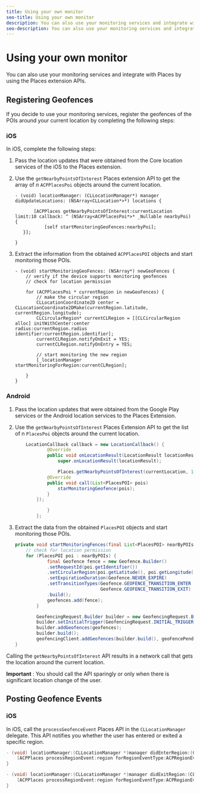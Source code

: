 ```yaml
---
title: Using your own monitor
seo-title: Using your own monitor
description: You can also use your monitoring services and integrate with Location Service by using the Places extension APIs. 
seo-description: You can also use your monitoring services and integrate with Location Service by using the Places extension APIs. 
---
```


# Using your own monitor

You can also use your monitoring services and integrate with Places by using the Places extension APIs.

## Registering Geofences

If you decide to use your monitoring services, register the geofences of the POIs around your current location by completing the following steps:

### iOS

In iOS, complete the following steps:

1. Pass the location updates that were obtained from the Core location services of the iOS to the Places extension. 

2. Use the `getNearbyPointsOfInterest` Places extension API to get the array of _n_ `ACPPlacesPoi` objects around the current location.

   ```text
   - (void) locationManager: (CLLocationManager*) manager didUpdateLocations: (NSArray<CLLocation*>*) locations {

          [ACPPlaces getNearbyPointsOfInterest:currentLocation limit:10 callback: ^ (NSArray<ACPPlacesPoi*>* _Nullable nearbyPoi) {
              [self startMonitoringGeoFences:nearbyPoi];
      }];

   }
   ```

3. Extract the information from the obtained `ACPPlacesPOI` objects and start monitoring those POIs.

    ```text
    - (void) startMonitoringGeoFences: (NSArray*) newGeoFences {
        // verify if the device supports monitoring geofences
        // check for location permission

        for (ACPPlacesPoi * currentRegion in newGeoFences) {
            // make the circular region
            CLLocationCoordinate2D center = CLLocationCoordinate2DMake(currentRegion.latitude, currentRegion.longitude);
            CLCircularRegion* currentCLRegion = [[CLCircularRegion alloc] initWithCenter:center                                                                                                                              radius:currentRegion.radius                                                                                                                    identifier:currentRegion.identifier];
            currentCLRegion.notifyOnExit = YES;
            currentCLRegion.notifyOnEntry = YES;

            // start monitoring the new region
            [_locationManager startMonitoringForRegion:currentCLRegion];

        }
    }
    ```

### Android

1. Pass the location updates that were obtained from the Google Play services or the Android location services to the Places Extension.

2. Use the `getNearbyPointsOfInterest` Places Extension API to get the list of n `PlacesPoi` objects around the current location.

    ```java
        LocationCallback callback = new LocationCallback() {
                @Override
                public void onLocationResult(LocationResult locationResult) {
                    super.onLocationResult(locationResult);

                    Places.getNearbyPointsOfInterest(currentLocation, 10, new            AdobeCallback<List<PlacesPOI>>() {
                @Override
                public void call(List<PlacesPOI> pois)
                    starMonitoringGeofence(pois);
                }
            });

                }
            };
    ```

3. Extract the data from the obtained `PlacesPOI` objects and start monitoring those POIs.

    ```java
    private void startMonitoringFences(final List<PlacesPOI> nearByPOIs) {
        // check for location permission
        for (PlacesPOI poi : nearByPOIs) {
                final Geofence fence = new Geofence.Builder()
                .setRequestId(poi.getIdentifier())
                .setCircularRegion(poi.getLatitude(), poi.getLongitude(), poi.getRadius())
                .setExpirationDuration(Geofence.NEVER_EXPIRE)
                .setTransitionTypes(Geofence.GEOFENCE_TRANSITION_ENTER |
                                    Geofence.GEOFENCE_TRANSITION_EXIT)
                .build();
                geofences.add(fence);
            }

            GeofencingRequest.Builder builder = new GeofencingRequest.Builder();
            builder.setInitialTrigger(GeofencingRequest.INITIAL_TRIGGER_ENTER);
            builder.addGeofences(geofences);
            builder.build();
            geofencingClient.addGeofences(builder.build(), geoFencePendingIntent)
    }
    ```


Calling the `getNearbyPointsOfInterest` API results in a network call that gets the location around the current location.

**Important** : You should call the API sparingly or only when there is significant location change of the user.

## Posting Geofence Events

### iOS

In iOS, call the `processGeofenceEvent` Places API in the `CLLocationManager` delegate. This API notifies you whether the user has entered or exited a specific region.

```objectivec
- (void) locationManager:(CLLocationManager *)manager didEnterRegion:(CLRegion *)region {
    [ACPPlaces processRegionEvent:region forRegionEventType:ACPRegionEventTypeEntry];
}

- (void) locationManager:(CLLocationManager *)manager didExitRegion:(CLRegion *)region {
    [ACPPlaces processRegionEvent:region forRegionEventType:ACPRegionEventTypeExit];
}
```
